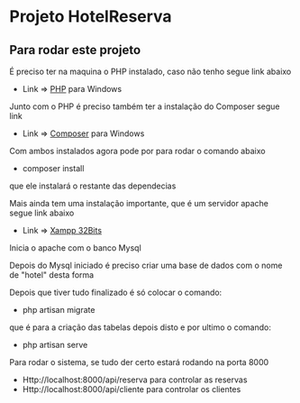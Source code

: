 # Projeto HotelReserva

## Para rodar este projeto 

É preciso ter na maquina o PHP instalado, caso não tenho segue link abaixo 

- Link => <a href="http://windows.php.net/download#php-7.1">PHP</a> para Windows

Junto com o PHP é preciso também ter a instalação do Composer segue link

- Link => <a href="https://getcomposer.org/Composer-Setup.exe">Composer</a> para Windows

Com ambos instalados agora pode por para rodar o comando abaixo

- composer install

que ele instalará o restante das dependecias

Mais ainda tem uma instalação importante, que é um servidor apache segue link abaixo

- Link => <a href="https://www.apachefriends.org/xampp-files/5.6.31/xampp-win32-5.6.31-0-VC11-installer.exe">Xampp 32Bits</a>

Inicia o apache com o banco Mysql

Depois do Mysql iniciado é preciso criar uma base de dados com o nome de "hotel" desta forma

Depois que tiver tudo finalizado é só colocar o comando:

- php artisan migrate

que é para a criação das tabelas
depois disto e por ultimo o comando:

- php artisan serve

Para rodar o sistema, se tudo der certo estará rodando na porta 8000

- Http://localhost:8000/api/reserva para controlar as reservas
- Http://localhost:8000/api/cliente para controlar os clientes
